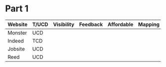 # Part 1

|Website|T/UCD|Visibility|Feedback|Affordable|Mapping|
|---|---|---|---|---|---|
|Monster|UCD|
|Indeed|TCD|
|Jobsite|UCD|
|Reed|UCD||
